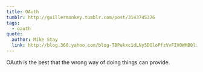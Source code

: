 ```yaml
---
title: OAuth
tumblr: http://guillermonkey.tumblr.com/post/3143745376
tags:
  - oauth
quote:
  author: Mike Stay
  link: http://blog.360.yahoo.com/blog-TBPekxc1dLNy5DOloPfzVvFIVOWMB0li?p=1006
---
```


OAuth is the best that the wrong way of doing things can provide.
